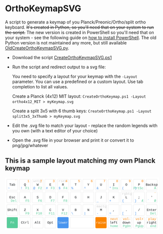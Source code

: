 # OrthoKeymapSVG

A script to generate a keymap of you Planck/Preonic/Ortho/split ortho keyboard.
~~It's created in Python, so you'll need that on your system to run the script.~~
The new version is created in PowerShell so you'll need that on your system - see the following guide on [how to install PowerShell](https://docs.microsoft.com/en-us/powershell/scripting/install/installing-powershell?view=powershell-7.2). The old Python version is not maintained any more, but still available [OldCreateOrthoKeymapSVG.py](OldCreateOrthoKeymapSVG.py).

- Download the script [CreateOrthoKeymapSVG.ps1](CreateOrthoKeymapSVG.ps1)
- Run the script and redirect output to a svg file:

  You need to specify a layout for your keymap with the `-Layout` parameter. You can use a predefined or a custom layout. Use tab completion to list all values.

  Create a Planck (4x12) MIT layout: `CreateOrthoKeymap.ps1 -Layout ortho4x12_MIT > myKeymap.svg`

  Create a split 3x5 with 6 thumb keys: `CreateOrthoKeymap.ps1 -Layout split3x5_3xThumb > myKeymap.svg`

- Edit the .svg file to match your layout - replace the random legends with you own (with a text editor of your choice)
- Open the .svg file in your browser and print it or convert it to png/jpg/whatever

## This is a sample layout matching my own Planck keymap

![PlanckKeymap](PlanckKeymap.svg)
